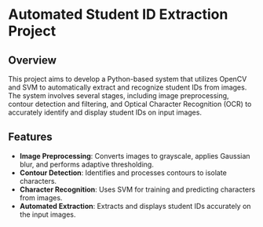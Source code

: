 # Automated Student ID Extraction Project

## Overview
This project aims to develop a Python-based system that utilizes OpenCV and SVM to automatically extract and recognize student IDs from images. The system involves several stages, including image preprocessing, contour detection and filtering, and Optical Character Recognition (OCR) to accurately identify and display student IDs on input images.

## Features
- **Image Preprocessing**: Converts images to grayscale, applies Gaussian blur, and performs adaptive thresholding.
- **Contour Detection**: Identifies and processes contours to isolate characters.
- **Character Recognition**: Uses SVM for training and predicting characters from images.
- **Automated Extraction**: Extracts and displays student IDs accurately on the input images.
